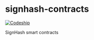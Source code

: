 # signhash-contracts

[![Codeship](https://img.shields.io/codeship/b2775490-8e71-0135-ad13-029922ea22f6/master.svg)](https://app.codeship.com/projects/249795)

SignHash smart contracts
